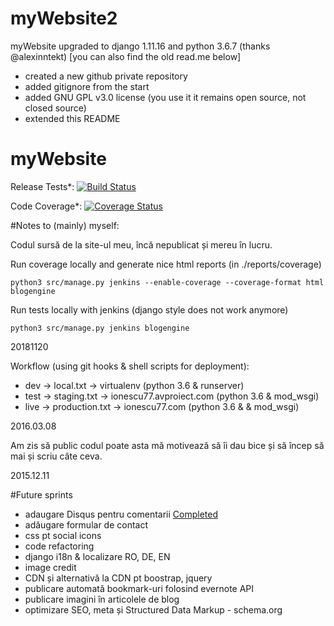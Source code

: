# myWebsite2
myWebsite upgraded to django 1.11.16 and python 3.6.7 (thanks @alexinntekt)
[you can also find the old read.me below]

- created a new github private repository
- added gitignore from the start
- added GNU GPL v3.0 license (you use it it remains open source, not closed source)
- extended this README


# myWebsite
Release Tests*: [![Build Status](https://travis-ci.org/ionescu77/myWebsite.svg)](https://travis-ci.org/ionescu77/myWebsite)

Code Coverage*: [![Coverage Status](https://coveralls.io/repos/ionescu77/myWebsite/badge.svg?branch=master&service=github)](https://coveralls.io/github/ionescu77/myWebsite?branch=master)

#Notes to (mainly) myself:

Codul sursă de la site-ul meu, încă nepublicat și mereu în lucru.

Run coverage locally and generate nice html reports (in ./reports/coverage)
```
python3 src/manage.py jenkins --enable-coverage --coverage-format html blogengine
```

Run tests locally with jenkins (django style does not work anymore)

```
python3 src/manage.py jenkins blogengine
```
20181120

Workflow (using git hooks & shell scripts for deployment):
- dev -> local.txt -> virtualenv (python 3.6 & runserver)
- test -> staging.txt -> ionescu77.avproiect.com (python 3.6 & mod_wsgi)
- live -> production.txt -> ionescu77.com (python 3.6 & & mod_wsgi)

2016.03.08

Am zis să public codul poate asta mă motivează să îi dau bice și să încep să mai și scriu câte ceva.

2015.12.11


#Future sprints
- adaugare Disqus pentru comentarii [Completed](https://github.com/ionescu77/myWebsite/issues/12)
- adăugare formular de contact
- css pt social icons
- code refactoring
- django i18n & localizare RO, DE, EN
- image credit
- CDN și alternativă la CDN pt boostrap, jquery
- publicare automată bookmark-uri folosind evernote API
- publicare imagini în articolele de blog
- optimizare SEO, meta și Structured Data Markup - schema.org
